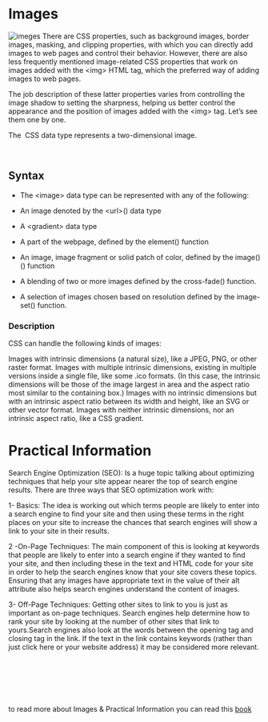 # Images
![imeges](https://sabe.io/classes/css/hero.png)
There are CSS properties, such as background images, border images, masking, and clipping properties, with which you can directly add images to web pages and control their behavior. However, there are also less frequently mentioned image-related CSS properties that work on images added with the \<img> HTML tag, which the preferred way of adding images to web pages.

The job description of these latter properties varies from controlling the image shadow to setting the sharpness, helping us better control the appearance and the position of images added with the \<img> tag. Let’s see them one by one.

The <image> CSS data type represents a two-dimensional image.

<p>&nbsp;</p>

## Syntax
- The \<image> data type can be represented with any of the following:

- An image denoted by the \<url>() data type
- A \<gradient> data type
- A part of the webpage, defined by the element() function
- An image, image fragment or solid patch of color, defined by the image()() function
- A blending of two or more images defined by the cross-fade() function.
- A selection of images chosen based on resolution defined by the image-set() function.

### Description

CSS can handle the following kinds of images:

Images with intrinsic dimensions (a natural size), like a JPEG, PNG, or other raster format.
Images with multiple intrinsic dimensions, existing in multiple versions inside a single file, like some .ico formats. (In this case, the intrinsic dimensions will be those of the image largest in area and the aspect ratio most similar to the containing box.)
Images with no intrinsic dimensions but with an intrinsic aspect ratio between its width and height, like an SVG or other vector format.
Images with neither intrinsic dimensions, nor an intrinsic aspect ratio, like a CSS gradient.


# Practical Information

Search Engine Optimization (SEO): Is a huge topic talking about optimizing techniques that help your site appear nearer the top of search engine results. There are three ways that SEO optimization work with:

1- Basics: The idea is working out which terms people are likely to enter into a search engine to find your site and then using these terms in the right places on your site to increase the chances that search engines will show a link to your site in their results.

2 -On-Page Techniques: The main component of this is looking at keywords that people are likely to enter into a search engine if they wanted to find your site, and then including these in the text and HTML code for your site in order to help the search engines know that your site covers these topics. Ensuring that any images have appropriate text in the value of their alt attribute also helps search engines understand the content of images.

3- Off-Page Techniques: Getting other sites to link to you is just as important as on-page techniques. Search engines help determine how to rank your site by looking at the number of other sites that link to yours.Search engines also look at the words between the opening <a> tag and closing </a> tag in the link. If the text in the link contains keywords (rather than just click here or your website address) it may be considered more relevant.

<p>&nbsp;</p>
<p>&nbsp;</p>
<p>&nbsp;</p>


to read more about Images & Practical Information you can read this [book](https://drive.google.com/file/d/1YNO7ocwvAdu3q2WFqgY3m5QTxxNaY_c4/view?usp=sharing)







